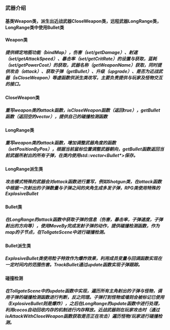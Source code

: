 ### 武器介绍

#### 基类Weapon类，派生出近战武器CloseWeapon类，远程武器LongRange类，LongRange类中使用Bullet类

#### Weapon类

##### 提供绑定地图功能（bindMap），伤害（set/getDamage）、射速（set/getAttackSpeed）、暴击率（set/getCritRate）的设置与获取，蓝耗（set/getPowerCost）的获取，武器名称（getWeaponName）获取，同时提供攻击（attack）、获取子弹（getBullet）、升级（upgrade）、是否为近战武器（isCloseWeapon）等虚函数供派生类改写，主要负责提供与玩家及怪物交互的接口。

#### CloseWeapon类

##### 重写weapon类的attack函数，isCloseWeapon函数（返回true），getBullet函数（返回空的vector），提供自己的碰撞检测函数

#### LongRange类

##### 重写weapon类的attack函数，增加调整武器角度的函数（setPositionByPos），根据当前鼠标位置调整武器朝向，getBullet函数返回当前武器所射出的所有子弹，在类内使用std::vector<Bullet*>保存。

#### LongRange派生类

##### 攻击模式特殊的武器会对attack函数进行重写，例如Shotgun类，在attack函数中根据一次射出的子弹数量与子弹之间的夹角生成多发子弹，RPG类使用特殊的ExplosiveBullet

#### Bullet类

##### 在LongRange的attack函数中获取子弹的信息（伤害，暴击率，子弹速度，子弹射出的方向等），使用MoveBy完成发射子弹的动作，提供碰撞检测函数，作为map的子节点，在TollgateScene中进行碰撞检测。

#### Bullet派生类

##### ExplosiveBullet类使用粒子特效作为爆炸效果，利用成员变量与回调函数实现在一定时间内的范围伤害。TrackBullet通过update函数实现子弹跟踪。

#### 碰撞检测

##### 在TollgateScene中的update函数中实现，遍历所有主角射出的子弹与怪物，调用子弹的碰撞检测函数进行判断，反之同理。子弹打到怪物或墙则会被标记已使用（ExplosiveBullet则是爆炸），之后在LongRange的update函数中进行处理，利用cocos自动回收内存的机制进行内存释放。近战武器则在玩家攻击时（通过isAttackWithCloseWeapon函数获取是否正在攻击）遍历怪物/玩家进行碰撞检测。

